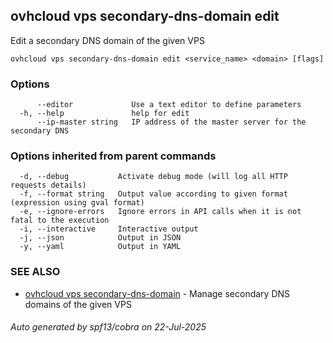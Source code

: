 ## ovhcloud vps secondary-dns-domain edit

Edit a secondary DNS domain of the given VPS

```
ovhcloud vps secondary-dns-domain edit <service_name> <domain> [flags]
```

### Options

```
      --editor             Use a text editor to define parameters
  -h, --help               help for edit
      --ip-master string   IP address of the master server for the secondary DNS
```

### Options inherited from parent commands

```
  -d, --debug           Activate debug mode (will log all HTTP requests details)
  -f, --format string   Output value according to given format (expression using gval format)
  -e, --ignore-errors   Ignore errors in API calls when it is not fatal to the execution
  -i, --interactive     Interactive output
  -j, --json            Output in JSON
  -y, --yaml            Output in YAML
```

### SEE ALSO

* [ovhcloud vps secondary-dns-domain](ovhcloud_vps_secondary-dns-domain.md)	 - Manage secondary DNS domains of the given VPS

###### Auto generated by spf13/cobra on 22-Jul-2025

